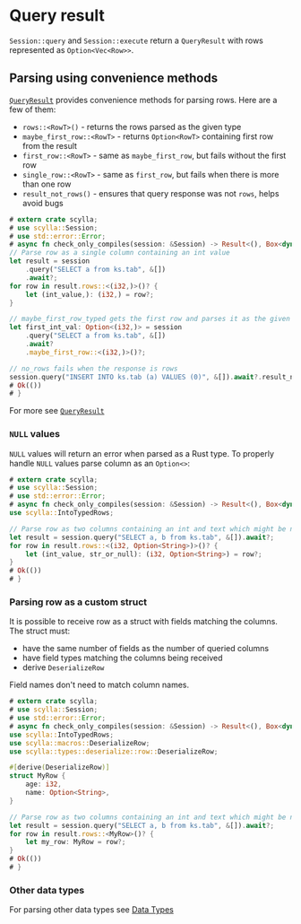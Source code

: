 # Query result

`Session::query` and `Session::execute` return a `QueryResult` with rows represented as `Option<Vec<Row>>`.

## Parsing using convenience methods
[`QueryResult`](https://docs.rs/scylla/latest/scylla/transport/query_result/struct.QueryResult.html) provides convenience methods for parsing rows.
Here are a few of them:
* `rows::<RowT>()` - returns the rows parsed as the given type
* `maybe_first_row::<RowT>` - returns `Option<RowT>` containing first row from the result
* `first_row::<RowT>` - same as `maybe_first_row`, but fails without the first row
* `single_row::<RowT>` - same as `first_row`, but fails when there is more than one row
* `result_not_rows()` - ensures that query response was not `rows`, helps avoid bugs


```rust
# extern crate scylla;
# use scylla::Session;
# use std::error::Error;
# async fn check_only_compiles(session: &Session) -> Result<(), Box<dyn Error>> {
// Parse row as a single column containing an int value
let result = session
    .query("SELECT a from ks.tab", &[])
    .await?;
for row in result.rows::<(i32,)>()? {
    let (int_value,): (i32,) = row?;
}

// maybe_first_row_typed gets the first row and parses it as the given type
let first_int_val: Option<(i32,)> = session
    .query("SELECT a from ks.tab", &[])
    .await?
    .maybe_first_row::<(i32,)>()?;

// no_rows fails when the response is rows
session.query("INSERT INTO ks.tab (a) VALUES (0)", &[]).await?.result_not_rows()?;
# Ok(())
# }
```
For more see [`QueryResult`](https://docs.rs/scylla/latest/scylla/transport/query_result/struct.QueryResult.html)

### `NULL` values
`NULL` values will return an error when parsed as a Rust type. 
To properly handle `NULL` values parse column as an `Option<>`:
```rust
# extern crate scylla;
# use scylla::Session;
# use std::error::Error;
# async fn check_only_compiles(session: &Session) -> Result<(), Box<dyn Error>> {
use scylla::IntoTypedRows;

// Parse row as two columns containing an int and text which might be null
let result = session.query("SELECT a, b from ks.tab", &[]).await?;
for row in result.rows::<(i32, Option<String>)>()? {
    let (int_value, str_or_null): (i32, Option<String>) = row?;
}
# Ok(())
# }
```

### Parsing row as a custom struct
It is possible to receive row as a struct with fields matching the columns.\
The struct must:
* have the same number of fields as the number of queried columns
* have field types matching the columns being received
* derive `DeserializeRow`

Field names don't need to match column names.
```rust
# extern crate scylla;
# use scylla::Session;
# use std::error::Error;
# async fn check_only_compiles(session: &Session) -> Result<(), Box<dyn Error>> {
use scylla::IntoTypedRows;
use scylla::macros::DeserializeRow;
use scylla::types::deserialize::row::DeserializeRow;

#[derive(DeserializeRow)]
struct MyRow {
    age: i32,
    name: Option<String>,
}

// Parse row as two columns containing an int and text which might be null
let result = session.query("SELECT a, b from ks.tab", &[]).await?;
for row in result.rows::<MyRow>()? {
    let my_row: MyRow = row?;
}
# Ok(())
# }
```

### Other data types
For parsing other data types see [Data Types](../data-types/data-types.md)